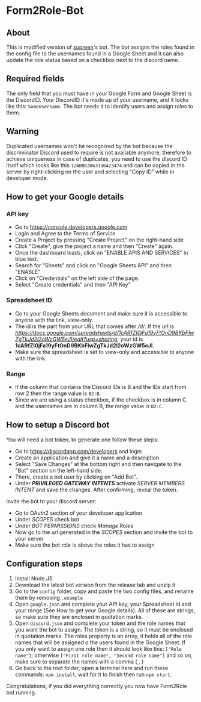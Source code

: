 # Form2Role-Bot

## About

This is modified version of [supreen](https://github.com/supreen)'s bot. The bot assigns the roles found in the config file to the usernames found in a Google Sheet and it can also update the role status based on a checkbox next to the discord name.

## Required fields

The only field that you must have in your Google Form and Google Sheet is the DiscordID. Your DiscordID it's made up of your username, and it looks like this: `SomeUsername`. The bot needs it to identify users and assign roles to them.

## Warning

Duplicated usernames won't be recognized by the bot because the discriminator Discord used to require is not available anymore, therefore to achieve uniqueness in case of duplicates, you need to use the discord ID itself which looks like this `1240063063336423474` and can be copied in the server by right-clicking on the user and selecting "Copy ID" while in developer mode.

## How to get your Google details

### API key

- Go to https://console.developers.google.com
- Login and Agree to the Terms of Service
- Create a Project by pressing "Create Project" on the right-hand side
- Click "Create", give the project a name and then "Create" again.
- Once the dashboard loads, click on "ENABLE APIS AND SERVICES" in blue text.
- Search for "Sheets" and click on "Google Sheets API" and then "ENABLE"
- Click on "Credentials" on the left side of the page.
- Select "Create credentials" and then "API Key"

### Spreadsheet ID

- Go to your Google Sheets document and make sure it is accessible to anyone with the link, view-only.
- The id is the part from your URL that comes after _/d/_. If the url is _https://docs.google.com/spreadsheets/d/1cARfZI0jFa19yFtOnD9BKbFIwZgTkJd2l2oWzGW5eJI/edit?usp=sharing_, your id is **1cARfZI0jFa19yFtOnD9BKbFIwZgTkJd2l2oWzGW5eJI**.
- Make sure the spreadsheet is set to view-only and accessible to anyone with the link.

### Range

- If the column that contains the Discord IDs is B and the IDs start from row 2 then the range value is `B2:B`.
- Since we are using a status checkbox, if the checkbox is in column C and the usernames are in column B, the range value is `B2:C`.

## How to setup a Discord bot

You will need a bot token, to generate one follow these steps:

- Go to https://discordapp.com/developers and login
- Create an application and give it a name and a description
- Select "Save Changes" at the bottom right and then navigate to the "Bot" section on the left-hand side.
- There, create a bot user by clicking on "Add Bot".
- Under **_PRIVILEGED GATEWAY INTENTS_** activate _SERVER MEMBERS INTENT_ and save the changes.
  After confirming, reveal the token.

Invite the bot to your discord server:

- Go to OAuth2 section of your developer application
- Under _SCOPES_ check bot
- Under _BOT PERMISSIONS_ check _Manage Roles_
- Now go to the url generated in the _SCOPES_ section and invite the bot to your server
- Make sure the bot role is above the roles it has to assign

## Configuration steps

1. Install Node.JS
2. Download the latest bot version from the release tab and unzip it
3. Go to the `config` folder, copy and paste the two config files, and rename them by removing `.example`
4. Open `google.json` and complete your API key, your Spreadsheet id and your range (See How to get your Google details). All of these are strings, so make sure they are enclosed in quotation marks.
5. Open `discord.json` and complete your token and the role names that you want the bot to assign. The token is a string, so it must be enclosed in quotation marks. The roles property is an array, it holds all of the role names that will be assigned o the users found in the Google Sheet. If you only want to assign one role then it should look like this: `["Role name"]`; otherwise `["First role name", "Second role name"]` and so on, make sure to separate the names with a comma ( , )
6. Go back to the root folder, open a terminal here and run these commands: `npm install`, wait for it to finish then run `npm start`.

Congratulations, if you did everything correctly you now have Form2Role bot running.
